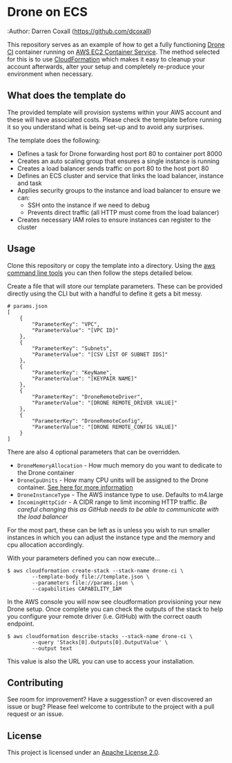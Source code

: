 Drone on ECS
============

:Author: Darren Coxall (https://github.com/dcoxall)

This repository serves as an example of how to get a fully functioning [Drone
CI][drone] container running on [AWS EC2 Container Service][ecs]. The method
selected for this is to use [CloudFormation][cloudformation] which makes it easy
to cleanup your account afterwards, alter your setup and completely re-produce
your environment when necessary.

What does the template do
-------------------------

The provided template will provision systems within your AWS account and these
will have associated costs. Please check the template before running it so you
understand what is being set-up and to avoid any surprises.

The template does the following:

- Defines a task for Drone forwarding host port 80 to container port 8000
- Creates an auto scaling group that ensures a single instance is running
- Creates a load balancer sends traffic on port 80 to the host port 80
- Defines an ECS cluster and service that links the load balancer, instance and
  task
- Applies security groups to the instance and load balancer to ensure we can:
  * SSH onto the instance if we need to debug
  * Prevents direct traffic (all HTTP must come from the load balancer)
- Creates necessary IAM roles to ensure instances can register to the cluster

Usage
-----

Clone this repository or copy the template into a directory. Using the [aws
command line tools][cli] you can then follow the steps detailed below.

Create a file that will store our template parameters. These can be provided
directly using the CLI but with a handful to define it gets a bit messy.

    # params.json
    [
        {
            "ParameterKey": "VPC",
            "ParameterValue": "[VPC ID]"
        },
        {
            "ParameterKey": "Subnets",
            "ParameterValue": "[CSV LIST OF SUBNET IDS]"
        },
        {
            "ParameterKey": "KeyName",
            "ParameterValue": "[KEYPAIR NAME]"
        },
        {
            "ParameterKey": "DroneRemoteDriver",
            "ParameterValue": "[DRONE REMOTE_DRIVER VALUE]"
        },
        {
            "ParameterKey": "DroneRemoteConfig",
            "ParameterValue": "[DRONE REMOTE_CONFIG VALUE]"
        }
    ]

There are also 4 optional parameters that can be overridden.

- `DroneMemoryAllocation` - How much memory do you want to dedicate to the Drone
  container
- `DroneCpuUnits` - How many CPU units will be assigned to the Drone container.
  [See here for more information][cpu_units]
- `DroneInstanceType` - The AWS instance type to use. Defaults to m4.large
- `IncomingHttpCidr` - A CIDR range to limit incoming HTTP traffic. _Be
  careful changing this as GitHub needs to be able to communicate with the
  load balancer_

For the most part, these can be left as is unless you wish to run smaller instances in which you can adjust the instance type and the memory and cpu
allocation accordingly.

With your parameters defined you can now execute...

    $ aws cloudformation create-stack --stack-name drone-ci \
            --template-body file://template.json \
            --parameters file://params.json \
            --capabilities CAPABILITY_IAM

In the AWS console you will now see cloudformation provisioning your new Drone
setup. Once complete you can check the outputs of the stack to help you
configure your remote driver (i.e. GitHub) with the correct oauth endpoint.

    $ aws cloudformation describe-stacks --stack-name drone-ci \
            --query 'Stacks[0].Outputs[0].OutputValue' \
            --output text

This value is also the URL you can use to access your installation.

Contributing
------------

See room for improvement? Have a suggesstion? or even discovered an issue or
bug? Please feel welcome to contribute to the project with a pull request or an
issue.

License
-------

This project is licensed under an [Apache License 2.0][license].

[drone]: https://github.com/drone/drone
[ecs]: https://aws.amazon.com/ecs/
[cloudformation]: https://aws.amazon.com/cloudformation/
[cli]: https://aws.amazon.com/cli/
[cpu_units]: https://docs.aws.amazon.com/AmazonECS/latest/developerguide/task_definition_parameters.html#ContainerDefinition-cpu
[license]: https://www.apache.org/licenses/LICENSE-2.0.html
